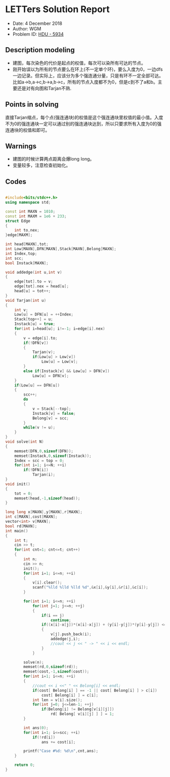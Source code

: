 # LETTers Solution Report

- Date: 4 December 2018
- Author: WGM
- Problem ID: [HDU - 5934](http://acm.hdu.edu.cn/showproblem.php?pid=5934)

## Description modeling

- 建图，每次染色的代价是起点的权值，每次可以染所有可达的节点。
- 刚开始误以为所有的节点要么在环上(不一定单个环)，要么入度为0，一边dfs一边记录。但实际上，应该分为多个强连通分量，只是有环不一定全部可达。比如a->b,a->c,b->a,b->c，所有的节点入度都不为0，但是c到不了a和b。主要还是对有向图和Tarjan不熟.

## Points in solving

直接Tarjan缩点，每个点(强连通块)的权值是这个强连通块里权值的最小值。入度不为0的强连通块一定可以通过别的强连通块达到，所以只要求所有入度为0的强连通块的权值和即可。

## Warnings

- 建图的时候计算两点距离会爆long long。
- 变量较多，注意检查初始化。

## Codes

``` c++

#include<bits/stdc++.h>
using namespace std;

const int MAXN = 1010;
const int MAXM = 1e6 + 233;
struct Edge
{
	int to,nex;
}edge[MAXM];

int head[MAXN],tot;
int Low[MAXN],DFN[MAXN],Stack[MAXN],Belong[MAXN];
int Index,top;
int scc;
bool Instack[MAXN];

void addedge(int u,int v)
{
	edge[tot].to = v;
	edge[tot].nex = head[u];
	head[u] = tot++;
}
void Tarjan(int u)
{
	int v;
	Low[u] = DFN[u] = ++Index;
	Stack[top++] = u;
	Instack[u] = true;
	for(int i=head[u]; i!=-1; i=edge[i].nex)
	{
		v = edge[i].to;
		if(!DFN[v])
		{
			Tarjan(v);
			if(Low[u] > Low[v])
				Low[u] = Low[v];
		}
		else if(Instack[v] && Low[u] > DFN[v])
			Low[u] = DFN[v];
	}
	if(Low[u] == DFN[u])
	{
		scc++;
		do
		{
			v = Stack[--top];
			Instack[v] = false;
			Belong[v] = scc;
		}
		while(v != u);
	}
}
void solve(int N)
{
	memset(DFN,0,sizeof(DFN));
	memset(Instack,0,sizeof(Instack));
	Index = scc = top = 0;
	for(int i=1; i<=N; ++i)
		if(!DFN[i])
			Tarjan(i);
}
void init()
{
	tot = 0;
	memset(head,-1,sizeof(head));
}

long long x[MAXN],y[MAXN],r[MAXN];
int c[MAXN],cost[MAXN];
vector<int> v[MAXN];
bool rd[MAXN];
int main()
{
	int t;
	cin >> t;
	for(int cnt=1; cnt<=t; cnt++)
	{
		int n;
		cin >> n;
		init();
		for(int i=1; i<=n; ++i)
		{
			v[i].clear();
			scanf("%lld %lld %lld %d",&x[i],&y[i],&r[i],&c[i]);
		}

		for(int i=1; i<=n; ++i)
            for(int j=1; j<=n; ++j)
            {
                if(i == j)
                    continue;
                if((x[i]-x[j])*(x[i]-x[j]) + (y[i]-y[j])*(y[i]-y[j]) <= r[j]*r[j])
                {
                    v[j].push_back(i);
                    addedge(j,i);
                    //cout << j << " -> " << i << endl;
                }
            }

        solve(n);
        memset(rd,0,sizeof(rd));
        memset(cost,-1,sizeof(cost));
        for(int i=1; i<=n; ++i)
        {
        	//cout << i <<" " << Belong[i] << endl;
        	if(cost[ Belong[i] ] == -1 || cost[ Belong[i] ] > c[i])
        		cost[ Belong[i] ] = c[i];
        	int len = v[i].size();
        	for(int j=0; j<=len-1; ++j)
        		if(Belong[i] != Belong[v[i][j]])
        			rd[ Belong[ v[i][j] ] ] = 1;
        }

        int ans(0);
        for(int i=1; i<=scc; ++i)
        	if(!rd[i])
        		ans += cost[i];

        printf("Case #%d: %d\n",cnt,ans);
	}

	return 0;
}

```
